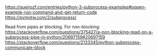 https://queirozf.com/entries/python-3-subprocess-examples#popen-example-run-command-and-get-return-code
https://pymotw.com/2/subprocess/

Read from pipes ar blocking. 
For non-blocking: https://stackoverflow.com/questions/375427/a-non-blocking-read-on-a-subprocess-pipe-in-python/20697159#20697159
https://stackoverflow.com/questions/2133345/python-subprocess-communicate-block

